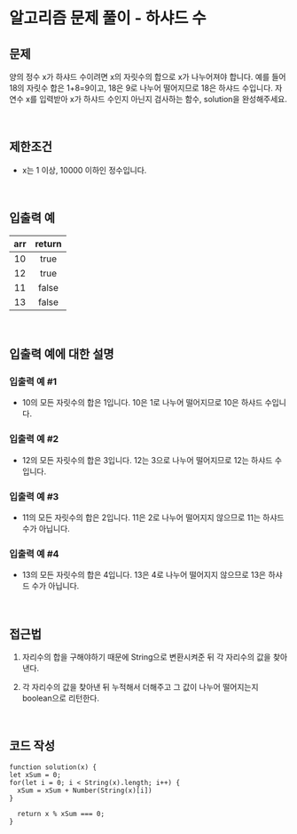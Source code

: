 # 알고리즘 문제 풀이 - 하샤드 수

## 문제

양의 정수 x가 하샤드 수이려면 x의 자릿수의 합으로 x가 나누어져야 합니다. 예를 들어 18의 자릿수 합은 1+8=9이고, 18은 9로 나누어 떨어지므로 18은 하샤드 수입니다. 자연수 x를 입력받아 x가 하샤드 수인지 아닌지 검사하는 함수, solution을 완성해주세요.

<br>

## 제한조건

- x는 1 이상, 10000 이하인 정수입니다.

<br>

## 입출력 예

| arr | return |
| :-: | :----: |
| 10  |  true  |
| 12  |  true  |
| 11  | false  |
| 13  | false  |

<br>

## 입출력 예에 대한 설명

### 입출력 예 #1

- 10의 모든 자릿수의 합은 1입니다. 10은 1로 나누어 떨어지므로 10은 하샤드 수입니다.

### 입출력 예 #2

- 12의 모든 자릿수의 합은 3입니다. 12는 3으로 나누어 떨어지므로 12는 하샤드 수입니다.

### 입출력 예 #3

- 11의 모든 자릿수의 합은 2입니다. 11은 2로 나누어 떨어지지 않으므로 11는 하샤드 수가 아닙니다.

### 입출력 예 #4

- 13의 모든 자릿수의 합은 4입니다. 13은 4로 나누어 떨어지지 않으므로 13은 하샤드 수가 아닙니다.

<br>

## 접근법

1. 자리수의 합을 구해야하기 때문에 String으로 변환시켜준 뒤 각 자리수의 값을 찾아낸다.

2. 각 자리수의 값을 찾아낸 뒤 누적해서 더해주고 그 값이 나누어 떨어지는지 boolean으로 리턴한다.

<br>

## 코드 작성

    function solution(x) {
    let xSum = 0;
    for(let i = 0; i < String(x).length; i++) {
      xSum = xSum + Number(String(x)[i])
    }

      return x % xSum === 0;
    }
